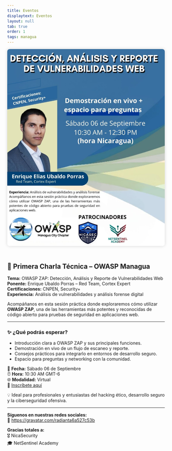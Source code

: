 ```yaml
---
title: Eventos
displaytext: Eventos
layout: null
tab: true
order: 1
tags: managua
---
```


<div style="text-align: center;">
  <img src="assets\images\charla-01.jpg" alt="Banner de la charla OWASP ZAP" style="max-width: 100%; border-radius: 8px; box-shadow: 0 0 12px rgba(0,0,0,0.15); margin-bottom: 20px;">
</div>

## 🚨 Primera Charla Técnica – OWASP Managua

**Tema:** OWASP ZAP: Detección, Análisis y Reporte de Vulnerabilidades Web  
**Ponente:** Enrique Ubaldo Porras – Red Team, Cortex Expert  
**Certificaciones:** CNPEN, Security+  
**Experiencia:** Análisis de vulnerabilidades y análisis forense digital

Acompáñanos en esta sesión práctica donde exploraremos cómo utilizar **OWASP ZAP**, una de las herramientas más potentes y reconocidas de código abierto para pruebas de seguridad en aplicaciones web.

---

### ✨ ¿Qué podrás esperar?

- Introducción clara a OWASP ZAP y sus principales funciones.  
- Demostración en vivo de un flujo de escaneo y reporte.  
- Consejos prácticos para integrarlo en entornos de desarrollo seguro.  
- Espacio para preguntas y networking con la comunidad.

📅 **Fecha:** Sábado 06 de Septiembre  
⏰ **Hora:** 10:30 AM GMT-6  
🌐 **Modalidad:** Virtual  
🔗 [Inscríbete aquí](https://www.meetup.com/owasp-managua-chapter/events/310420473/?utm_medium=referral&utm_campaign=share-btn_savedevents_share_modal&utm_source=link&utm_version=v2)

💡 Ideal para profesionales y entusiastas del hacking ético, desarrollo seguro y la ciberseguridad ofensiva.

---

**Síguenos en nuestras redes sociales:**  
🔗 https://gravatar.com/radianta6a527c53b

**Gracias totales a:**  
🎖️ NicaSecurity  
🎓 NetSentinel Academy